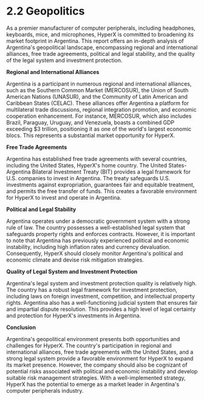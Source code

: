 # 2.2 Geopolitics

As a premier manufacturer of computer peripherals, including headphones, keyboards, mice, and microphones, HyperX is committed to broadening its market footprint in Argentina. This report offers an in-depth analysis of Argentina's geopolitical landscape, encompassing regional and international alliances, free trade agreements, political and legal stability, and the quality of the legal system and investment protection.

**Regional and International Alliances**

Argentina is a participant in numerous regional and international alliances, such as the Southern Common Market (MERCOSUR), the Union of South American Nations (UNASUR), and the Community of Latin American and Caribbean States (CELAC). These alliances offer Argentina a platform for multilateral trade discussions, regional integration promotion, and economic cooperation enhancement. For instance, MERCOSUR, which also includes Brazil, Paraguay, Uruguay, and Venezuela, boasts a combined GDP exceeding $3 trillion, positioning it as one of the world's largest economic blocs. This represents a substantial market opportunity for HyperX.

**Free Trade Agreements**

Argentina has established free trade agreements with several countries, including the United States, HyperX's home country. The United States-Argentina Bilateral Investment Treaty (BIT) provides a legal framework for U.S. companies to invest in Argentina. The treaty safeguards U.S. investments against expropriation, guarantees fair and equitable treatment, and permits the free transfer of funds. This creates a favorable environment for HyperX to invest and operate in Argentina.

**Political and Legal Stability**

Argentina operates under a democratic government system with a strong rule of law. The country possesses a well-established legal system that safeguards property rights and enforces contracts. However, it is important to note that Argentina has previously experienced political and economic instability, including high inflation rates and currency devaluation. Consequently, HyperX should closely monitor Argentina's political and economic climate and devise risk mitigation strategies.

**Quality of Legal System and Investment Protection**

Argentina's legal system and investment protection quality is relatively high. The country has a robust legal framework for investment protection, including laws on foreign investment, competition, and intellectual property rights. Argentina also has a well-functioning judicial system that ensures fair and impartial dispute resolution. This provides a high level of legal certainty and protection for HyperX's investments in Argentina.

**Conclusion**

Argentina's geopolitical environment presents both opportunities and challenges for HyperX. The country's participation in regional and international alliances, free trade agreements with the United States, and a strong legal system provide a favorable environment for HyperX to expand its market presence. However, the company should also be cognizant of potential risks associated with political and economic instability and develop suitable risk management strategies. With a well-implemented strategy, HyperX has the potential to emerge as a market leader in Argentina's computer peripherals industry.
